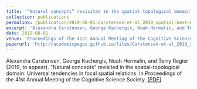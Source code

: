 ```yaml
---
title: '“Natural concepts” revisited in the spatial-topological domain: Universal tendencies in focal spatial relations'
collection: publications
permalink: /publication/2019-08-01-Carstensen-et-al_2019_spatial-best-examples
excerpt: 'Alexandra Carstensen, George Kachergis, Noah Hermalin, and Terry Regier (2019, to appear). “Natural concepts” revisited in the spatial-topological domain: Universal tendencies in focal spatial relations. In Proceedings of the 41st Annual Meeting of the Cognitive Science Society.'
date: 2019-08-01
venue: 'Proceedings of the 41st Annual Meeting of the Cognitive Science Society'
paperurl: 'http://academicpages.github.io/files/Carstensen-et-al_2019_spatial-best-examples.pdf'
---
```

Alexandra Carstensen, George Kachergis, Noah Hermalin, and Terry Regier (2019, to appear). “Natural concepts” revisited in the spatial-topological domain: Universal tendencies in focal spatial relations. In Proceedings of the 41st Annual Meeting of the Cognitive Science Society. [[PDF]](http://academicpages.github.io/files/Carstensen-et-al_2019_spatial-best-examples.pdf)